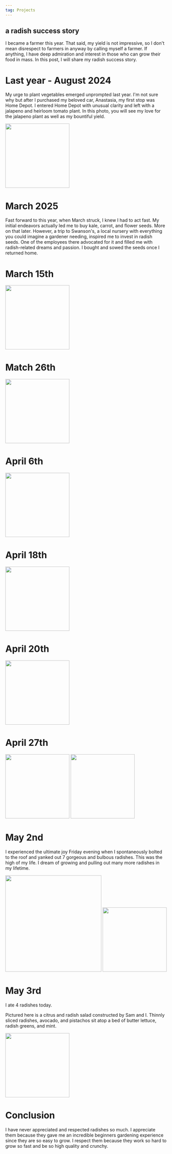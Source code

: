 ```yaml
---
tag: Projects
---
```


## a radish success story

I became a farmer this year. That said, my yield is not impressive, so I don't mean disrespect to farmers in anyway by calling myself a farmer. If anything, I have deep admiration and interest in those who can grow their food in mass. In this post, I will share my radish success story. 

# Last year - August 2024

My urge to plant vegetables emerged unprompted last year. I'm not sure why but after I purchased my beloved car, Anastasia, my first stop was Home Depot. I entered Home Depot with unusual clarity and left with a jalapeno and heirloom tomato plant. In this photo, you will see my love for the jalapeno plant as well as my bountiful yield. 

<img src="/pictures/jalapenos.jpg" style="width:200px"/>

# March 2025

Fast forward to this year, when March struck, I knew I had to act fast. My initial endeavors actually led me to buy kale, carrot, and flower seeds. More on that later. However, a trip to Swanson's, a local nursery with everything you could imagine a gardener needing, inspired me to invest in radish seeds. One of the employees there advocated for it and filled me with radish-related dreams and passion. I bought and sowed the seeds once I returned home. 

# March 15th

<img src="/pictures/radish/march15.jpg" style="width:200px"/>

# Match 26th

<img src="/pictures/radish/march26.jpg" style="width:200px"/>

# April 6th

<img src="/pictures/radish/apr6.jpg" style="width:200px"/>

# April 18th

<img src="/pictures/radish/apr18.jpg" style="width:200px"/>

# April 20th

<img src="/pictures/radish/apr20.jpg" style="width:200px"/>

# April 27th

<img src="/pictures/radish/apr27.jpg" style="width:200px"/>
<img src="/pictures/radish/apr272.jpg" style="width:200px"/>


# May 2nd

I experienced the ultimate joy Friday evening when I spontaneously bolted to the roof and yanked out 7 gorgeous and bulbous radishes. This was the high of my life. I dream of growing and pulling out many more radishes in my lifetime.

<img src="/pictures/radish/may2.jpg" style="width:300px"/>
<img src="/pictures/radish/may2.2.jpg" style="width:200px"/>

# May 3rd

I ate 4 radishes today.

Pictured here is a citrus and radish salad constructed by Sam and I. Thinnly sliced radishes, avocado, and pistachos sit atop a bed of butter lettuce, radish greens, and mint. 

<img src="/pictures/radish/may3.jpg" style="width:200px"/>

# Conclusion

I have never appreciated and respected radishes so much. I appreciate them because they gave me an incredible beginners gardening experience since they are so easy to grow. I respect them because they work so hard to grow so fast and be so high quality and crunchy. 


